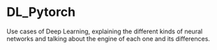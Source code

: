 # DL_Pytorch
Use cases of Deep Learning, explaining the different kinds of neural networks and talking about the engine of each one and its differences.
